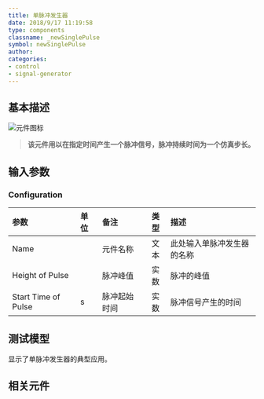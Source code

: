 ```yaml
---
title: 单脉冲发生器
date: 2018/9/17 11:19:58
type: components
classname: _newSinglePulse
symbol: newSinglePulse
author: 
categories: 
- control
- signal-generator
---
```

## <span id="comp_desc">基本描述</span>
![元件图标]()

> **该元件用以在指定时间产生一个脉冲信号，脉冲持续时间为一个仿真步长。**

## <span id="comp_params">输入参数</span>
### <span id="comp_params_group_Configuration">Configuration</span>
| 参数 | 单位 | 备注 | 类型 | 描述 |
| :--- | :--- | :--- | :--: | :--- |
| <span id="comp_params_param_Name">Name</span> |  | 元件名称 | 文本 | 此处输入单脉冲发生器的名称 |
| <span id="comp_params_param_Height">Height of Pulse</span> |  | 脉冲峰值 | 实数 | 脉冲的峰值 |
| <span id="comp_params_param_Time">Start Time of Pulse</span> | s | 脉冲起始时间 | 实数 | 脉冲信号产生的时间 |

[Name]: #comp_params_param_Name "Name"
[Height of Pulse]: #comp_params_param_Height "Height of Pulse"
[Start Time of Pulse]: #comp_params_param_Time "Start Time of Pulse"

## <span id="comp_example">测试模型</span>
[<test name>](<test link>)显示了单脉冲发生器的典型应用。

## <span id="comp_seealso">相关元件</span>


